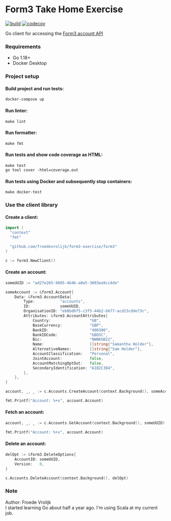 # Form3 Take Home Exercise

[![build](https://github.com/froedevrolijk/form3-exercise/actions/workflows/build.yaml/badge.svg?branch=main)](https://github.com/froedevrolijk/form3-exercise/actions/workflows/build.yaml) [![codecov](https://codecov.io/gh/froedevrolijk/form3-exercise/branch/dev/graph/badge.svg?token=QDHQMIWDRO)](https://codecov.io/gh/froedevrolijk/form3-exercise)

Go client for accessing the [Form3 account API](https://www.api-docs.form3.tech/api/schemes/bacs/accounts/overview)

### Requirements
* Go 1.18+
* Docker Desktop

### Project setup
#### Build project and run tests:
`docker-compose up`

#### Run linter:
`make lint`

#### Run formatter:
`make fmt`

#### Run tests and show code coverage as HTML:
`make test`  
`go tool cover -html=coverage.out`

#### Run tests using Docker and subsequently stop containers:
`make docker-test`

### Use the client library
#### Create a client:
```go
import (
  "context"
  "fmt"

  "github.com/froedevrolijk/form3-exercise/form3"
)

c := form3.NewClient()
```

#### Create an account:
```go
someUUID := "ad27e265-9605-4b4b-a0e5-3003ea9cc4de"

someAccount := &form3.Account{
	Data: &form3.AccountData{
		Type:           "accounts",
		ID:             someUUID,
		OrganisationID: "eb0bd6f5-c3f5-44b2-b677-acd23cdde73c",
		Attributes: &form3.AccountAttributes{
			Country:                 "GB",
			BaseCurrency:            "GBP",
			BankID:                  "400300",
			BankIDCode:              "GBDSC",
			Bic:                     "NWBKGB22",
			Name:                    []string{"Samantha Holder"},
			AlternativeNames:        []string{"Sam Holder"},
			AccountClassification:   "Personal",
			JointAccount:            false,
			AccountMatchingOptOut:   false,
			SecondaryIdentification: "A1B2C3D4",
		},
	},
}

account, _, _ := c.Accounts.CreateAccount(context.Background(), someAccount)

fmt.Printf("Account: %+v", account.Account)
```

#### Fetch an account:
```go
account, _, _ := c.Accounts.GetAccount(context.Background(), someUUID)

fmt.Printf("Account: %+v", account.Account)
```

#### Delete an account:
```go
delOpt := &form3.DeleteOptions{
	AccountID: someUUID,
	Version:   0,
}

c.Accounts.DeleteAccount(context.Background(), delOpt)
```

### Note
Author: Froede Vrolijk  
I started learning Go about half a year ago. I'm using Scala at my current job.  